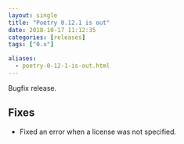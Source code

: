 ```yaml
---
layout: single
title: "Poetry 0.12.1 is out"
date: 2018-10-17 11:12:35
categories: [releases]
tags: ["0.x"]

aliases:
  - poetry-0-12-1-is-out.html
---
```


Bugfix release.

## Fixes

- Fixed an error when a license was not specified.
